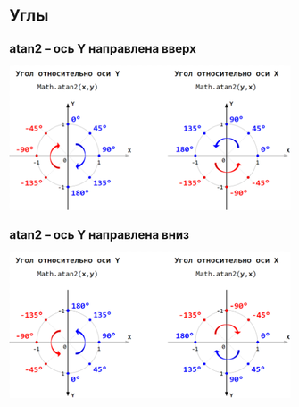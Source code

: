 # Углы

## atan2 – ось Y направлена вверх

![](./pic/axis-y-up.png)

## atan2 – ось Y направлена вниз

![](./pic/axis-y-down.png)
